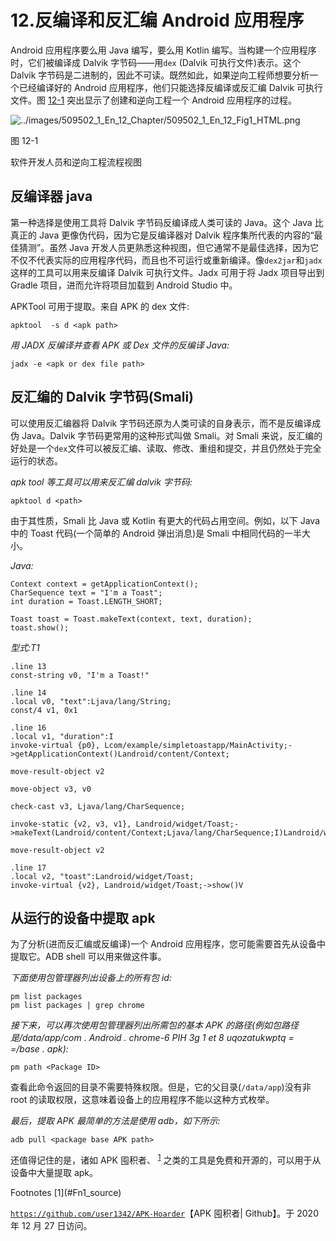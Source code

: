 # 12.反编译和反汇编 Android 应用程序

Android 应用程序要么用 Java 编写，要么用 Kotlin 编写。当构建一个应用程序时，它们被编译成 Dalvik 字节码——用`dex` (Dalvik 可执行文件)表示。这个 Dalvik 字节码是二进制的，因此不可读。既然如此，如果逆向工程师想要分析一个已经编译好的 Android 应用程序，他们只能选择反编译或反汇编 Dalvik 可执行文件。图 [12-1](#Fig1) 突出显示了创建和逆向工程一个 Android 应用程序的过程。

![../images/509502_1_En_12_Chapter/509502_1_En_12_Fig1_HTML.png](../images/509502_1_En_12_Chapter/509502_1_En_12_Fig1_HTML.png)

图 12-1

软件开发人员和逆向工程流程视图

## 反编译器 java

第一种选择是使用工具将 Dalvik 字节码反编译成人类可读的 Java。这个 Java 比真正的 Java 更像伪代码，因为它是反编译器对 Dalvik 程序集所代表的内容的“最佳猜测”。虽然 Java 开发人员更熟悉这种视图，但它通常不是最佳选择，因为它不仅不代表实际的应用程序代码，而且也不可运行或重新编译。像`dex2jar`和`jadx`这样的工具可以用来反编译 Dalvik 可执行文件。Jadx 可用于将 Jadx 项目导出到 Gradle 项目，进而允许将项目加载到 Android Studio 中。

APKTool 可用于提取。来自 APK 的 dex 文件:

```
apktool  -s d <apk path>

```

*用 JADX 反编译并查看 APK 或 Dex 文件的反编译 Java:*

```
jadx -e <apk or dex file path>

```

## 反汇编的 Dalvik 字节码(Smali)

可以使用反汇编器将 Dalvik 字节码还原为人类可读的自身表示，而不是反编译成伪 Java。Dalvik 字节码更常用的这种形式叫做 Smali。对 Smali 来说，反汇编的好处是一个`dex`文件可以被反汇编、读取、修改、重组和提交，并且仍然处于完全运行的状态。

*apk tool 等工具可以用来反汇编 dalvik 字节码:*

```
apktool d <path>

```

由于其性质，Smali 比 Java 或 Kotlin 有更大的代码占用空间。例如，以下 Java 中的 Toast 代码(一个简单的 Android 弹出消息)是 Smali 中相同代码的一半大小。

*Java:*

```
Context context = getApplicationContext();
CharSequence text = "I'm a Toast";
int duration = Toast.LENGTH_SHORT;

Toast toast = Toast.makeText(context, text, duration);
toast.show();

```

*型式:T1*

```
.line 13
const-string v0, "I'm a Toast!"

.line 14
.local v0, "text":Ljava/lang/String;
const/4 v1, 0x1

.line 16
.local v1, "duration":I
invoke-virtual {p0}, Lcom/example/simpletoastapp/MainActivity;->getApplicationContext()Landroid/content/Context;

move-result-object v2

move-object v3, v0

check-cast v3, Ljava/lang/CharSequence;

invoke-static {v2, v3, v1}, Landroid/widget/Toast;->makeText(Landroid/content/Context;Ljava/lang/CharSequence;I)Landroid/widget/Toast;

move-result-object v2

.line 17
.local v2, "toast":Landroid/widget/Toast;
invoke-virtual {v2}, Landroid/widget/Toast;->show()V

```

## 从运行的设备中提取 apk

为了分析(进而反汇编或反编译)一个 Android 应用程序，您可能需要首先从设备中提取它。ADB shell 可以用来做这件事。

*下面使用包管理器列出设备上的所有包 id:*

```
pm list packages
pm list packages | grep chrome

```

*接下来，可以再次使用包管理器列出所需包的基本 APK 的路径(例如包路径是/data/app/com . Android . chrome-6 PIH 3g 1 et 8 uqozatukwptq = =/base . apk):*

```
pm path <Package ID>

```

查看此命令返回的目录不需要特殊权限。但是，它的父目录(`/data/app`)没有非 root 的读取权限，这意味着设备上的应用程序不能以这种方式枚举。

*最后，提取 APK 最简单的方法是使用 adb，如下所示:*

```
adb pull <package base APK path>

```

还值得记住的是，诸如 APK 囤积者、 <sup>[1](#Fn1)</sup> 之类的工具是免费和开源的，可以用于从设备中大量提取 apk。

<aside aria-label="Footnotes" class="FootnoteSection" epub:type="footnotes">Footnotes [1](#Fn1_source)

[`https://github.com/user1342/APK-Hoarder`](https://github.com/user1342/APK-Hoarder)【APK 囤积者| Github】。于 2020 年 12 月 27 日访问。

 </aside>